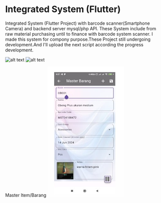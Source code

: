 # Integrated System (Flutter)

Integrated System (Flutter Project) with barcode scanner(Smartphone Camera) and backend server mysql/php API. These System include from raw material purchasing until to finance with barcode system scanner. I made this system for compony purpose.These Project still undergoing development.And I'll upload the next script according the progress development.


![alt text](https://github.com/irawanmurjayanto/integratedsystem-flutter-/blob/main/imagesrdm/login.gif?raw=true)
![alt text](https://github.com/irawanmurjayanto/integratedsystem-flutter-/blob/main/imagesrdm/mainmenu.gif?raw=true)


Master Item/Barang
![alt text](https://github.com/irawanmurjayanto/integratedsystem-flutter-/blob/main/imagesrdm/master/masterbarang.jpg?raw=true)




